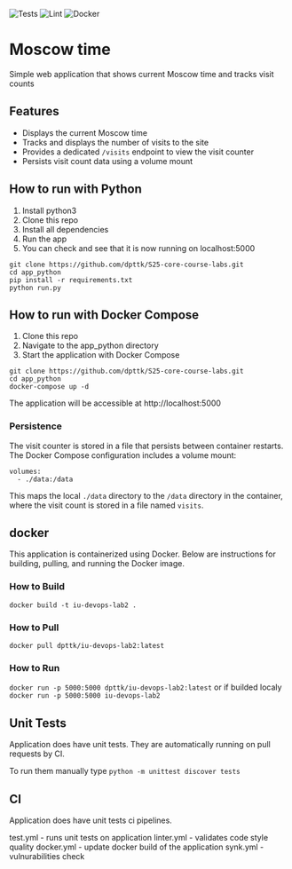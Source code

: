 ![Tests](https://github.com/dpttk/S25-core-course-labs/actions/workflows/tests.yml/badge.svg)
![Lint](https://github.com/dpttk/S25-core-course-labs/actions/workflows/linter.yml/badge.svg)
![Docker](https://github.com/dpttk/S25-core-course-labs/actions/workflows/docker.yml/badge.svg)
# Moscow time
Simple web application that shows current Moscow time and tracks visit counts

## Features

- Displays the current Moscow time
- Tracks and displays the number of visits to the site
- Provides a dedicated `/visits` endpoint to view the visit counter
- Persists visit count data using a volume mount

## How to run with Python

1. Install python3 
2. Clone this repo
3. Install all dependencies
4. Run the app 
5. You can check and see that it is now running on localhost:5000

```
git clone https://github.com/dpttk/S25-core-course-labs.git
cd app_python
pip install -r requirements.txt
python run.py
```

## How to run with Docker Compose

1. Clone this repo
2. Navigate to the app_python directory
3. Start the application with Docker Compose

```
git clone https://github.com/dpttk/S25-core-course-labs.git
cd app_python
docker-compose up -d
```

The application will be accessible at http://localhost:5000

### Persistence

The visit counter is stored in a file that persists between container restarts. The Docker Compose configuration includes a volume mount:

```
volumes:
  - ./data:/data
```

This maps the local `./data` directory to the `/data` directory in the container, where the visit count is stored in a file named `visits`.

## docker 
This application is containerized using Docker. Below are instructions for building, pulling, and running the Docker image.

### How to Build
`docker build -t iu-devops-lab2 .`
### How to Pull
`docker pull dpttk/iu-devops-lab2:latest`
### How to Run 
`docker run -p 5000:5000 dpttk/iu-devops-lab2:latest`
or if builded localy
`docker run -p 5000:5000 iu-devops-lab2`

## Unit Tests

Application does have unit tests. They are automatically running on pull requests by CI.

To run them manually type `python -m unittest discover tests`

## CI

Application does have unit tests ci pipelines. 

test.yml - runs unit tests on application 
linter.yml - validates code style quality
docker.yml - update docker build of the application
synk.yml - vulnurabilities check